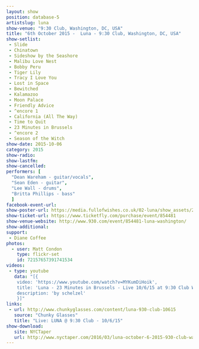 ```yaml
---
layout: show
position: database-5
artistslug: luna
show-venue: "9:30 Club, Washington, DC, USA"
title: "6th October 2015 -  Luna - 9:30 Club, Washington, DC, USA"
show-setlist:
 - Slide
 - Chinatown
 - Sideshow by the Seashore
 - Malibu Love Nest
 - Bobby Peru
 - Tiger Lily
 - Tracy I Love You
 - Lost in Space
 - Bewitched
 - Kalamazoo
 - Moon Palace
 - Friendly Advice
 - ^encore 1
 - California (All The Way)
 - Time to Quit
 - 23 Minutes in Brussels
 - ^encore 2
 - Season of the Witch
show-date: 2015-10-06
category: 2015
show-radio:
show-lastfm:
show-cancelled:
performers: [
  "Dean Wareham - guitar/vocals",
  "Sean Eden - guitar",
  "Lee Wall - drums",
  "Britta Phillips - bass"
  ]
facebook-event-url:
show-poster-url: https://media.fullofwishes.co.uk/02-luna/show_assets/2015-10/2015-10-luna-poster-us-part-1-strawberryluna.jpg
show-ticket-url: https://www.ticketfly.com/purchase/event/854481
show-venue-website: http://www.930.com/event/854481-luna-washington/
show-additional:
support:
 - Diane Coffee
photos:
  - user: Matt Condon
    type: flickr-set
    id: 72157657391741534
videos:
 - type: youtube
   data: "[{
   	video: 'https://www.youtube.com/watch?v=MYKumDiHoik',
   	title: 'Luna - 23 Minutes in Brussels - Live 10/6/15 at 9:30 Club Washington D.C.',
   	description: 'by schelzel'
	}]"
links:
 - url: http://www.chunkyglasses.com/content/luna-930-club-10615
   source: "Chunky Glasses"
   title: "Live: LUNA @ 9:30 Club - 10/6/15"
show-download:
   site: NYCTaper
   url: http://www.nyctaper.com/2016/03/luna-october-6-2015-930-club-washington-dc/
---
```

